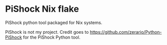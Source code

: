 # PiShock Nix flake

PiShock python tool packaged for Nix systems.

PiShock is not my project. Credit goes to
<https://github.com/zerario/Python-PiShock> for the PiShock Python tool.
